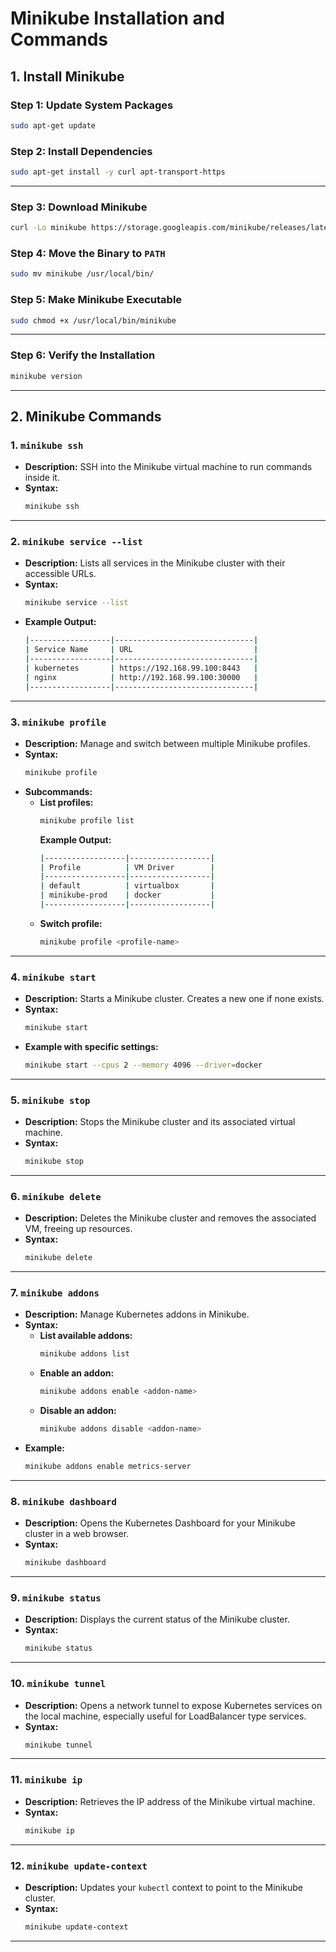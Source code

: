 # **Minikube Installation and Commands**

## **1. Install Minikube**

### **Step 1: Update System Packages**
```bash
sudo apt-get update
```
### **Step 2: Install Dependencies**
```bash
sudo apt-get install -y curl apt-transport-https
```

---

### **Step 3: Download Minikube**
```bash
curl -Lo minikube https://storage.googleapis.com/minikube/releases/latest/minikube-linux-amd64
```

### **Step 4: Move the Binary to `PATH`**
```bash
sudo mv minikube /usr/local/bin/
```

### **Step 5: Make Minikube Executable**
```bash
sudo chmod +x /usr/local/bin/minikube
```

---

### **Step 6: Verify the Installation**
```bash
minikube version
```

---

## **2. Minikube Commands**

### **1. `minikube ssh`**
- **Description:** SSH into the Minikube virtual machine to run commands inside it.
- **Syntax:**
  ```bash
  minikube ssh
  ```

---

### **2. `minikube service --list`**
- **Description:** Lists all services in the Minikube cluster with their accessible URLs.
- **Syntax:**
  ```bash
  minikube service --list
  ```
- **Example Output:**
  ```bash
  |------------------|-------------------------------|
  | Service Name     | URL                           |
  |------------------|-------------------------------|
  | kubernetes       | https://192.168.99.100:8443   |
  | nginx            | http://192.168.99.100:30000   |
  |------------------|-------------------------------|
  ```

---

### **3. `minikube profile`**
- **Description:** Manage and switch between multiple Minikube profiles.
- **Syntax:**
  ```bash
  minikube profile
  ```
- **Subcommands:**
  - **List profiles:**
    ```bash
    minikube profile list
    ```
    **Example Output:**
    ```bash
    |------------------|------------------|
    | Profile          | VM Driver        |
    |------------------|------------------|
    | default          | virtualbox       |
    | minikube-prod    | docker           |
    |------------------|------------------|
    ```
  - **Switch profile:**
    ```bash
    minikube profile <profile-name>
    ```

---

### **4. `minikube start`**
- **Description:** Starts a Minikube cluster. Creates a new one if none exists.
- **Syntax:**
  ```bash
  minikube start
  ```
- **Example with specific settings:**
  ```bash
  minikube start --cpus 2 --memory 4096 --driver=docker
  ```

---

### **5. `minikube stop`**
- **Description:** Stops the Minikube cluster and its associated virtual machine.
- **Syntax:**
  ```bash
  minikube stop
  ```

---

### **6. `minikube delete`**
- **Description:** Deletes the Minikube cluster and removes the associated VM, freeing up resources.
- **Syntax:**
  ```bash
  minikube delete
  ```

---

### **7. `minikube addons`**
- **Description:** Manage Kubernetes addons in Minikube.
- **Syntax:**
  - **List available addons:**
    ```bash
    minikube addons list
    ```
  - **Enable an addon:**
    ```bash
    minikube addons enable <addon-name>
    ```
  - **Disable an addon:**
    ```bash
    minikube addons disable <addon-name>
    ```
- **Example:**
  ```bash
  minikube addons enable metrics-server
  ```

---

### **8. `minikube dashboard`**
- **Description:** Opens the Kubernetes Dashboard for your Minikube cluster in a web browser.
- **Syntax:**
  ```bash
  minikube dashboard
  ```

---

### **9. `minikube status`**
- **Description:** Displays the current status of the Minikube cluster.
- **Syntax:**
  ```bash
  minikube status
  ```

---

### **10. `minikube tunnel`**
- **Description:** Opens a network tunnel to expose Kubernetes services on the local machine, especially useful for LoadBalancer type services.
- **Syntax:**
  ```bash
  minikube tunnel
  ```

---

### **11. `minikube ip`**
- **Description:** Retrieves the IP address of the Minikube virtual machine.
- **Syntax:**
  ```bash
  minikube ip
  ```

---

### **12. `minikube update-context`**
- **Description:** Updates your `kubectl` context to point to the Minikube cluster.
- **Syntax:**
  ```bash
  minikube update-context
  ```
---